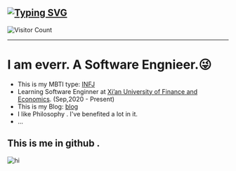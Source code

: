 [![Typing SVG](https://readme-typing-svg.herokuapp.com?font=Fira+Code&pause=1000&width=435&lines=%E4%BA%BA%E4%BA%A6%E6%9C%89%E8%A8%80%EF%BC%8C%E6%97%A5%E6%9C%88%E4%BA%8E%E5%BE%81%E3%80%82%E5%AE%89%E5%BE%97%E4%BF%83%E5%B8%AD%EF%BC%8C%E8%AF%B4%E5%BD%BC%E5%B9%B3%E7%94%9F%E3%80%82)](https://git.io/typing-svg)
-----
![Visitor Count](https://profile-counter.glitch.me/everrwsr/count.svg)

------
# I am everr. A Software Engnieer.😜

- This is my MBTI type: [INFJ](https://www.16personalities.com/infj-conclusion)
- Learning Software Enginner at [Xi’an University of Finance and Economics](https://www.xaufe.edu.cn/). (Sep,2020 - Present)
- This is my Blog: [blog](https://everrwsr.github.io/)
- I like Philosophy . I've benefited a lot in it.
- ...


## This is me in github . 
![hi](https://github-readme-stats.vercel.app/api?username=everrwsr)

